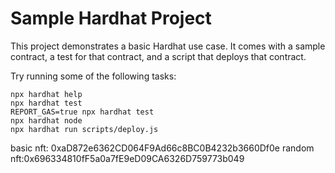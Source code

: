 # Sample Hardhat Project

This project demonstrates a basic Hardhat use case. It comes with a sample contract, a test for that contract, and a script that deploys that contract.

Try running some of the following tasks:

```shell
npx hardhat help
npx hardhat test
REPORT_GAS=true npx hardhat test
npx hardhat node
npx hardhat run scripts/deploy.js
```

basic nft: 0xaD872e6362CD064F9Ad66c8BC0B4232b3660Df0e
random nft:0x696334810fF5a0a7fE9eD09CA6326D759773b049